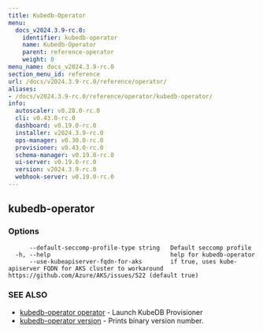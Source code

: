 ```yaml
---
title: Kubedb-Operator
menu:
  docs_v2024.3.9-rc.0:
    identifier: kubedb-operator
    name: Kubedb-Operator
    parent: reference-operator
    weight: 0
menu_name: docs_v2024.3.9-rc.0
section_menu_id: reference
url: /docs/v2024.3.9-rc.0/reference/operator/
aliases:
- /docs/v2024.3.9-rc.0/reference/operator/kubedb-operator/
info:
  autoscaler: v0.28.0-rc.0
  cli: v0.43.0-rc.0
  dashboard: v0.19.0-rc.0
  installer: v2024.3.9-rc.0
  ops-manager: v0.30.0-rc.0
  provisioner: v0.43.0-rc.0
  schema-manager: v0.19.0-rc.0
  ui-server: v0.19.0-rc.0
  version: v2024.3.9-rc.0
  webhook-server: v0.19.0-rc.0
---
```


## kubedb-operator



### Options

```
      --default-seccomp-profile-type string   Default seccomp profile
  -h, --help                                  help for kubedb-operator
      --use-kubeapiserver-fqdn-for-aks        if true, uses kube-apiserver FQDN for AKS cluster to workaround https://github.com/Azure/AKS/issues/522 (default true)
```

### SEE ALSO

* [kubedb-operator operator](/docs/v2024.3.9-rc.0/reference/operator/kubedb-operator_operator)	 - Launch KubeDB Provisioner
* [kubedb-operator version](/docs/v2024.3.9-rc.0/reference/operator/kubedb-operator_version)	 - Prints binary version number.

